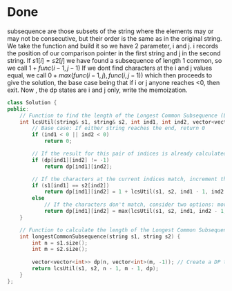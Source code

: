 # Done
subsequence are those subsets of the string where the elements may or may not be consecutive, but their order is the same as in the original string.
We take the function and build it so we have 2 parameter, i and j. i records the position of our comparison pointer in the first string and j in the second string. If $s1[i] = s2[j]$ we have found a subsequence of length 1 common, so we call $1+func(i-1, j-1)$ 
If we dont find characters at the i and j values equal, we call  $0+max(func(i-1, j), func(i, j-1))$  which then proceeds to give the solution,  the base case being that if i or j anyone reaches <0, then exit. 
Now , the dp states are i and j only, write the memoization.
```C++
class Solution {
public:
    // Function to find the length of the Longest Common Subsequence (LCS)
    int lcsUtil(string& s1, string& s2, int ind1, int ind2, vector<vector<int>>& dp) {
        // Base case: If either string reaches the end, return 0
        if (ind1 < 0 || ind2 < 0)
            return 0;

        // If the result for this pair of indices is already calculated, return it
        if (dp[ind1][ind2] != -1)
            return dp[ind1][ind2];

        // If the characters at the current indices match, increment the LCS length
        if (s1[ind1] == s2[ind2])
            return dp[ind1][ind2] = 1 + lcsUtil(s1, s2, ind1 - 1, ind2 - 1, dp);
        else
            // If the characters don't match, consider two options: moving either left or up in the strings
            return dp[ind1][ind2] = max(lcsUtil(s1, s2, ind1, ind2 - 1, dp), lcsUtil(s1, s2, ind1 - 1, ind2, dp));
    }

    // Function to calculate the length of the Longest Common Subsequence
    int longestCommonSubsequence(string s1, string s2) {
        int n = s1.size();
        int m = s2.size();
    
        vector<vector<int>> dp(n, vector<int>(m, -1)); // Create a DP table
        return lcsUtil(s1, s2, n - 1, m - 1, dp);
    }
};
```
